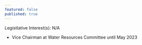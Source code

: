 ```yaml
---
featured: false
published: true
---
```

Legistlative Interest(s): N/A

* Vice Chairman at Water Resources Committee until May 2023
